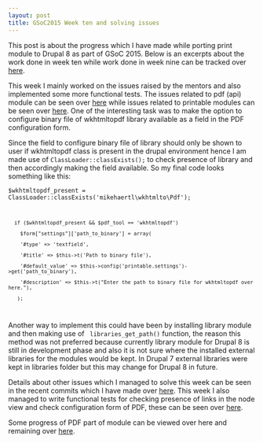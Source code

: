```yaml
---
layout: post
title: GSoC2015 Week ten and solving issues
---
```


This post is about the progress which I have made while porting print module to Drupal 8 as part of GSoC 2015. Below is an excerpts about the work done in week ten while work done in week nine can be tracked over <a href="http://zealfire.github.io/GSoC2015-Week-nine-and-adding-another-PDF-libraries/">here</a>.

This week I mainly worked on the issues raised by the mentors and also implemented some more functional tests. The issues related to pdf (api) module can be seen over <a href="https://github.com/zealfire/pdf_api/pull/7">here</a> while issues related to printable modules can be seen over <a href="https://github.com/zealfire/printable/pull/19">here</a>. One of the interesting task was to make the option to configure binary file of wkhtmltopdf library available as a field in the PDF configuration form.

Since the field to configure binary file of library should only be shown to user if wkhtmltopdf class is present in the drupal environment hence I am made use of <code>ClassLoader::classExists();</code> to check presence of library and then accordingly making the field available. So my final code looks something like this:

<code>$wkhtmltopdf_present = ClassLoader::classExists('mikehaertl\wkhtmlto\Pdf');
      
      if ($wkhtmltopdf_present && $pdf_tool == 'wkhtmltopdf')

        $form["settings"]['path_to_binary'] = array(

        '#type' => 'textfield',

        '#title' => $this->t('Path to binary file'),

        '#default_value' => $this->config('printable.settings')->get('path_to_binary'),

        '#description' => $this->t("Enter the path to binary file for wkhtmltopdf over here."),

       );
</code> 

Another way to implement this could have been by installing library module and then making use of <code> libraries_get_path()</code> function, the reason this method was not preferred because currently library module for Drupal 8 is still in development phase and also it is not sure where the installed external libraries for the modules would be kept. In Drupal 7 external libraries were kept in libraries folder but this may change for Drupal 8 in future.

Details about other issues which I managed to solve this week can be seen in the recent commits which I have made over <a href="https://github.com/zealfire/printable/commits/master">here</a>. This week I also managed to write functional tests for checking presence of links in the node view and check configuration form of PDF, these can be seen over <a href="https://github.com/zealfire/printable/tree/master/src/Tests">here</a>.

Some progress of PDF part of  module can be viewed over <a href="https://github.com/zealfire/pdf_api" style="text-decoration:none;" target="_blank">here</a> and remaining over <a href="https://github.com/zealfire/printable">here</a>.
